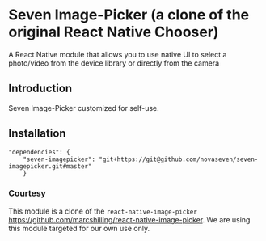 # Seven Image-Picker (a clone of the original React Native Chooser)
A React Native module that allows you to use native UI to select a photo/video from the device library or directly from the camera


## Introduction

Seven Image-Picker customized for self-use. 

## Installation
```
"dependencies": {
    "seven-imagepicker": "git+https://git@github.com/novaseven/seven-imagepicker.git#master"
    }
```

### Courtesy
This module is a clone of the `react-native-image-picker` https://github.com/marcshilling/react-native-image-picker.
We are using this module targeted for our own use only.